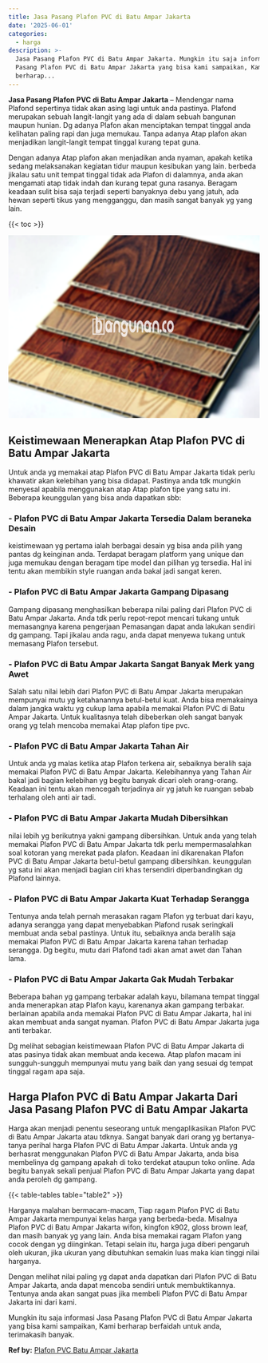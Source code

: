 ```yaml
---
title: Jasa Pasang Plafon PVC di Batu Ampar Jakarta
date: '2025-06-01'
categories:
  - harga
description: >-
  Jasa Pasang Plafon PVC di Batu Ampar Jakarta. Mungkin itu saja informasi Jasa
  Pasang Plafon PVC di Batu Ampar Jakarta yang bisa kami sampaikan, Kami
  berharap...
---
```


**Jasa Pasang Plafon PVC di Batu Ampar Jakarta** – Mendengar nama Plafond sepertinya tidak akan asing lagi untuk anda pastinya. Plafond merupakan sebuah langit-langit yang ada di dalam sebuah bangunan maupun hunian. Dg adanya Plafon akan menciptakan tempat tinggal anda kelihatan paling rapi dan juga memukau. Tanpa adanya Atap plafon akan menjadikan langit-langit tempat tinggal kurang tepat guna.

Dengan adanya Atap plafon akan menjadikan anda nyaman, apakah ketika sedang melaksanakan kegiatan tidur maupun kesibukan yang lain. berbeda jikalau satu unit tempat tinggal tidak ada Plafon di dalamnya, anda akan mengamati atap tidak indah dan kurang tepat guna rasanya. Beragam keadaan sulit bisa saja terjadi seperti banyaknya debu yang jatuh, ada hewan seperti tikus yang mengganggu, dan masih sangat banyak yg yang lain.

{{< toc >}}

![Jasa Pasang Plafon PVC di Batu Ampar Jakarta](/images/flafond-pvc-murah04.png)

## Keistimewaan Menerapkan Atap Plafon PVC di Batu Ampar Jakarta

Untuk anda yg memakai atap Plafon PVC di Batu Ampar Jakarta tidak perlu khawatir akan kelebihan yang bisa didapat. Pastinya anda tdk mungkin menyesal apabila menggunakan atap Atap plafon tipe yang satu ini. Beberapa keunggulan yang bisa anda dapatkan sbb:

### \- Plafon PVC di Batu Ampar Jakarta Tersedia Dalam beraneka Desain

keistimewaan yg pertama ialah berbagai desain yg bisa anda pilih yang pantas dg keinginan anda. Terdapat beragam platform yang unique dan juga memukau dengan beragam tipe model dan pilihan yg tersedia. Hal ini tentu akan membikin style ruangan anda bakal jadi sangat keren.

### \- Plafon PVC di Batu Ampar Jakarta Gampang Dipasang

Gampang dipasang menghasilkan beberapa nilai paling dari Plafon PVC di Batu Ampar Jakarta. Anda tdk perlu repot-repot mencari tukang untuk memasangnya karena pengerjaan Pemasangan dapat anda lakukan sendiri dg gampang. Tapi jikalau anda ragu, anda dapat menyewa tukang untuk memasang Plafon tersebut.

### \- Plafon PVC di Batu Ampar Jakarta Sangat Banyak Merk yang Awet

Salah satu nilai lebih dari Plafon PVC di Batu Ampar Jakarta merupakan mempunyai mutu yg ketahanannya betul-betul kuat. Anda bisa memakainya dalam jangka waktu yg cukup lama apabila memakai Plafon PVC di Batu Ampar Jakarta. Untuk kualitasnya telah dibeberkan oleh sangat banyak orang yg telah mencoba memakai Atap plafon tipe pvc.

### \- Plafon PVC di Batu Ampar Jakarta Tahan Air

Untuk anda yg malas ketika atap Plafon terkena air, sebaiknya beralih saja memakai Plafon PVC di Batu Ampar Jakarta. Kelebihannya yang Tahan Air bakal jadi bagian kelebihan yg begitu banyak dicari oleh orang-orang. Keadaan ini tentu akan mencegah terjadinya air yg jatuh ke ruangan sebab terhalang oleh anti air tadi.

### \- Plafon PVC di Batu Ampar Jakarta Mudah Dibersihkan

nilai lebih yg berikutnya yakni gampang dibersihkan. Untuk anda yang telah memakai Plafon PVC di Batu Ampar Jakarta tdk perlu mempermasalahkan soal kotoran yang merekat pada plafon. Keadaan ini dikarenakan Plafon PVC di Batu Ampar Jakarta betul-betul gampang dibersihkan. keunggulan yg satu ini akan menjadi bagian ciri khas tersendiri diperbandingkan dg Plafond lainnya.

### \- Plafon PVC di Batu Ampar Jakarta Kuat Terhadap Serangga

Tentunya anda telah pernah merasakan ragam Plafon yg terbuat dari kayu, adanya serangga yang dapat menyebabkan Plafond rusak seringkali membuat anda sebal pastinya. Untuk itu, sebaiknya anda beralih saja memakai Plafon PVC di Batu Ampar Jakarta karena tahan terhadap serangga. Dg begitu, mutu dari Plafond tadi akan amat awet dan Tahan lama.

### \- Plafon PVC di Batu Ampar Jakarta Gak Mudah Terbakar

Beberapa bahan yg gampang terbakar adalah kayu, bilamana tempat tinggal anda menerapkan atap Plafon kayu, karenanya akan gampang terbakar. berlainan apabila anda memakai Plafon PVC di Batu Ampar Jakarta, hal ini akan membuat anda sangat nyaman. Plafon PVC di Batu Ampar Jakarta juga anti terbakar.

Dg melihat sebagian keistimewaan Plafon PVC di Batu Ampar Jakarta di atas pasinya tidak akan membuat anda kecewa. Atap plafon macam ini sungguh-sungguh mempunyai mutu yang baik dan yang sesuai dg tempat tinggal ragam apa saja.

## Harga Plafon PVC di Batu Ampar Jakarta Dari Jasa Pasang Plafon PVC di Batu Ampar Jakarta

Harga akan menjadi penentu seseorang untuk mengaplikasikan Plafon PVC di Batu Ampar Jakarta atau tdknya. Sangat banyak dari orang yg bertanya-tanya perihal harga Plafon PVC di Batu Ampar Jakarta. Untuk anda yg berhasrat menggunakan Plafon PVC di Batu Ampar Jakarta, anda bisa membelinya dg gampang apakah di toko terdekat ataupun toko online. Ada begitu banyak sekali penjual Plafon PVC di Batu Ampar Jakarta yang dapat anda peroleh dg gampang.

{{< table-tables table="table2" >}}

Harganya malahan bermacam-macam, Tiap ragam Plafon PVC di Batu Ampar Jakarta mempunyai kelas harga yang berbeda-beda. Misalnya Plafon PVC di Batu Ampar Jakarta wifon, kingfon k902, gloss brown leaf, dan masih banyak yg yang lain. Anda bisa memakai ragam Plafon yang cocok dengan yg diinginkan. Tetapi selain itu, harga juga diberi pengaruh oleh ukuran, jika ukuran yang dibutuhkan semakin luas maka kian tinggi nilai harganya.

Dengan melihat nilai paling yg dapat anda dapatkan dari Plafon PVC di Batu Ampar Jakarta, anda dapat mencoba sendiri untuk membuktikannya. Tentunya anda akan sangat puas jika membeli Plafon PVC di Batu Ampar Jakarta ini dari kami.

Mungkin itu saja informasi Jasa Pasang Plafon PVC di Batu Ampar Jakarta yang bisa kami sampaikan, Kami berharap berfaidah untuk anda, terimakasih banyak.

**Ref by:** [Plafon PVC Batu Ampar Jakarta](https://id.wikipedia.org/wiki/Plafon)

